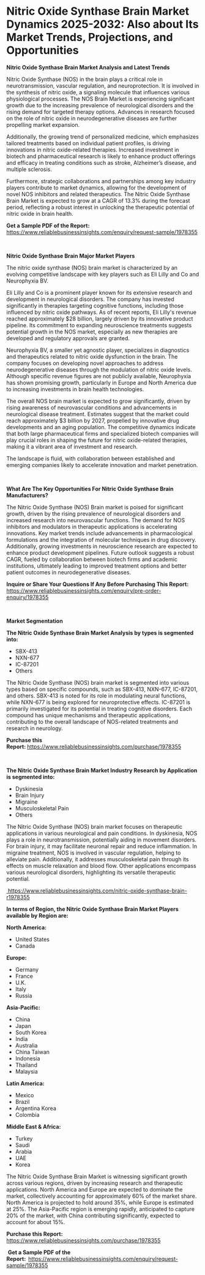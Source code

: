 <p><h1>Nitric Oxide Synthase Brain Market Dynamics 2025-2032: Also about Its Market Trends, Projections, and Opportunities</h1></p><p><strong>Nitric Oxide Synthase Brain Market Analysis and Latest Trends</strong></p>
<p><p>Nitric Oxide Synthase (NOS) in the brain plays a critical role in neurotransmission, vascular regulation, and neuroprotection. It is involved in the synthesis of nitric oxide, a signaling molecule that influences various physiological processes. The NOS Brain Market is experiencing significant growth due to the increasing prevalence of neurological disorders and the rising demand for targeted therapy options. Advances in research focused on the role of nitric oxide in neurodegenerative diseases are further propelling market expansion.</p><p>Additionally, the growing trend of personalized medicine, which emphasizes tailored treatments based on individual patient profiles, is driving innovations in nitric oxide-related therapies. Increased investment in biotech and pharmaceutical research is likely to enhance product offerings and efficacy in treating conditions such as stroke, Alzheimer’s disease, and multiple sclerosis. </p><p>Furthermore, strategic collaborations and partnerships among key industry players contribute to market dynamics, allowing for the development of novel NOS inhibitors and related therapeutics. The Nitric Oxide Synthase Brain Market is expected to grow at a CAGR of 13.3% during the forecast period, reflecting a robust interest in unlocking the therapeutic potential of nitric oxide in brain health.</p></p>
<p><strong>Get a Sample PDF of the Report:&nbsp;</strong> <a href="https://www.reliablebusinessinsights.com/enquiry/request-sample/1978355?utm_campaign=1121&utm_medium=2&utm_source=Github&utm_content=ia&utm_term=19042025&utm_id=nitric-oxide-synthase-brain">https://www.reliablebusinessinsights.com/enquiry/request-sample/1978355</a></p>
<p>&nbsp;</p>
<p><strong>Nitric Oxide Synthase Brain Major Market Players</strong></p>
<p><p>The nitric oxide synthase (NOS) brain market is characterized by an evolving competitive landscape with key players such as Eli Lilly and Co and Neurophyxia BV. </p><p>Eli Lilly and Co is a prominent player known for its extensive research and development in neurological disorders. The company has invested significantly in therapies targeting cognitive functions, including those influenced by nitric oxide pathways. As of recent reports, Eli Lilly's revenue reached approximately $28 billion, largely driven by its innovative product pipeline. Its commitment to expanding neuroscience treatments suggests potential growth in the NOS market, especially as new therapies are developed and regulatory approvals are granted.</p><p>Neurophyxia BV, a smaller yet agnostic player, specializes in diagnostics and therapeutics related to nitric oxide dysfunction in the brain. The company focuses on developing novel approaches to address neurodegenerative diseases through the modulation of nitric oxide levels. Although specific revenue figures are not publicly available, Neurophyxia has shown promising growth, particularly in Europe and North America due to increasing investments in brain health technologies.</p><p>The overall NOS brain market is expected to grow significantly, driven by rising awareness of neurovascular conditions and advancements in neurological disease treatment. Estimates suggest that the market could reach approximately $3 billion by 2027, propelled by innovative drug developments and an aging population. The competitive dynamics indicate that both large pharmaceutical firms and specialized biotech companies will play crucial roles in shaping the future for nitric oxide-related therapies, making it a vibrant area of investment and research. </p><p>The landscape is fluid, with collaboration between established and emerging companies likely to accelerate innovation and market penetration.</p></p>
<p>&nbsp;</p>
<p><strong>What Are The Key Opportunities For Nitric Oxide Synthase Brain Manufacturers?</strong></p>
<p><p>The Nitric Oxide Synthase (NOS) Brain market is poised for significant growth, driven by the rising prevalence of neurological disorders and increased research into neurovascular functions. The demand for NOS inhibitors and modulators in therapeutic applications is accelerating innovations. Key market trends include advancements in pharmacological formulations and the integration of molecular techniques in drug discovery. Additionally, growing investments in neuroscience research are expected to enhance product development pipelines. Future outlook suggests a robust CAGR, fueled by collaboration between biotech firms and academic institutions, ultimately leading to improved treatment options and better patient outcomes in neurodegenerative diseases.</p></p>
<p><strong>Inquire or Share Your Questions If Any Before Purchasing This Report:</strong> <a href="https://www.reliablebusinessinsights.com/enquiry/pre-order-enquiry/1978355?utm_campaign=1121&utm_medium=2&utm_source=Github&utm_content=ia&utm_term=19042025&utm_id=nitric-oxide-synthase-brain">https://www.reliablebusinessinsights.com/enquiry/pre-order-enquiry/1978355</a></p>
<p>&nbsp;</p>
<p><strong>Market Segmentation</strong></p>
<p><strong>The Nitric Oxide Synthase Brain Market Analysis by types is segmented into:</strong></p>
<p><ul><li>SBX-413</li><li>NXN-677</li><li>IC-87201</li><li>Others</li></ul></p>
<p><p>The Nitric Oxide Synthase (NOS) brain market is segmented into various types based on specific compounds, such as SBX-413, NXN-677, IC-87201, and others. SBX-413 is noted for its role in modulating neural functions, while NXN-677 is being explored for neuroprotective effects. IC-87201 is primarily investigated for its potential in treating cognitive disorders. Each compound has unique mechanisms and therapeutic applications, contributing to the overall landscape of NOS-related treatments and research in neurology.</p></p>
<p><strong>Purchase this Report:&nbsp;</strong><a href="https://www.reliablebusinessinsights.com/purchase/1978355?utm_campaign=1121&utm_medium=2&utm_source=Github&utm_content=ia&utm_term=19042025&utm_id=nitric-oxide-synthase-brain">https://www.reliablebusinessinsights.com/purchase/1978355</a></p>
<p>&nbsp;</p>
<p><strong>The Nitric Oxide Synthase Brain Market Industry Research by Application is segmented into:</strong></p>
<p><ul><li>Dyskinesia</li><li>Brain Injury</li><li>Migraine</li><li>Musculoskeletal Pain</li><li>Others</li></ul></p>
<p><p>The Nitric Oxide Synthase (NOS) brain market focuses on therapeutic applications in various neurological and pain conditions. In dyskinesia, NOS plays a role in neurotransmission, potentially aiding in movement disorders. For brain injury, it may facilitate neuronal repair and reduce inflammation. In migraine treatment, NOS is involved in vascular regulation, helping to alleviate pain. Additionally, it addresses musculoskeletal pain through its effects on muscle relaxation and blood flow. Other applications encompass various neurological disorders, highlighting its versatile therapeutic potential.</p></p>
<p><a href="https://www.reliablebusinessinsights.com/nitric-oxide-synthase-brain-r1978355?utm_campaign=1121&utm_medium=2&utm_source=Github&utm_content=ia&utm_term=19042025&utm_id=nitric-oxide-synthase-brain">&nbsp;https://www.reliablebusinessinsights.com/nitric-oxide-synthase-brain-r1978355</a></p>
<p><strong>In terms of Region, the Nitric Oxide Synthase Brain Market Players available by Region are:</strong></p>
<p>
    <p> <strong> North America: </strong>
        <ul>
            <li>United States</li>
            <li>Canada</li>
        </ul>
        </p> 
    <p> <strong> Europe: </strong>
        <ul>
            <li>Germany</li>
            <li>France</li>
            <li>U.K.</li>
            <li>Italy</li>
            <li>Russia</li>
        </ul>
        </p> 
    <p> <strong> Asia-Pacific: </strong>
        <ul>
            <li>China</li>
            <li>Japan</li>
            <li>South Korea</li>
            <li>India</li>
            <li>Australia</li>
            <li>China Taiwan</li>
            <li>Indonesia</li>
            <li>Thailand</li>
            <li>Malaysia</li>
        </ul>
        </p> 
    <p> <strong> Latin America: </strong>
        <ul>
            <li>Mexico</li>
            <li>Brazil</li>
            <li>Argentina Korea</li>
            <li>Colombia</li>
        </ul>
        </p> 
    <p> <strong> Middle East & Africa: </strong>
        <ul>
            <li>Turkey</li>
            <li>Saudi</li>
            <li>Arabia</li>
            <li>UAE</li>
            <li>Korea</li>
        </ul>
    </p>
    </p>
<p><p>The Nitric Oxide Synthase Brain Market is witnessing significant growth across various regions, driven by increasing research and therapeutic applications. North America and Europe are expected to dominate the market, collectively accounting for approximately 60% of the market share. North America is projected to hold around 35%, while Europe is estimated at 25%. The Asia-Pacific region is emerging rapidly, anticipated to capture 20% of the market, with China contributing significantly, expected to account for about 15%.</p></p>
<p><strong>Purchase this Report: </strong><a href="https://www.reliablebusinessinsights.com/purchase/1978355?utm_campaign=1121&utm_medium=2&utm_source=Github&utm_content=ia&utm_term=19042025&utm_id=nitric-oxide-synthase-brain">https://www.reliablebusinessinsights.com/purchase/1978355</a></p>
<p>&nbsp;<strong>Get a Sample PDF of the Report:&nbsp;&nbsp;</strong><a href="https://www.reliablebusinessinsights.com/enquiry/request-sample/1978355?utm_campaign=1121&utm_medium=2&utm_source=Github&utm_content=ia&utm_term=19042025&utm_id=nitric-oxide-synthase-brain">https://www.reliablebusinessinsights.com/enquiry/request-sample/1978355</a></p>
<p><strong></strong></p>
<p><p></p><p></p><p></p></p>